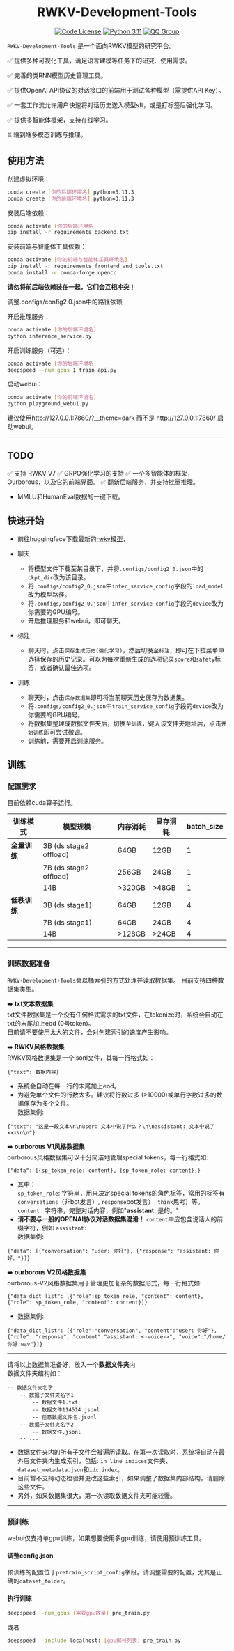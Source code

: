 <div align="center">

<h1>RWKV-Development-Tools</h1>

[![Code License](https://img.shields.io/badge/LICENSE-Apache2.0-green.svg?style=for-the-badge)](https://github.com/Ourboros-Alignment-Team/RWKV-Development-Tools/tree/main/LICENSE)
[![Python 3.11](https://img.shields.io/badge/python-3.11-yellow.svg?style=for-the-badge)](https://img.shields.io/badge/python-3.11-yellow.svg?style=for-the-badge)
[![QQ Group](https://img.shields.io/badge/qq%20group-873610818-blue?style=for-the-badge)](http://qm.qq.com/cgi-bin/qm/qr?_wv=1027&k=zcGtQcxps3ZEtGwV0-qdHFF2RULZOnQ4)

</div>

`RWKV-Development-Tools` 是一个面向RWKV模型的研究平台。

✅ 提供多种可视化工具，满足语言建模等任务下的研究、使用需求。

✅ 完善的类RNN模型历史管理工具。

✅ 提供OpenAI API协议的对话接口的前端用于测试各种模型（需提供API Key）。

✅ 一套工作流允许用户快速将对话历史送入模型sft，或是打标签后强化学习。

✅  提供多智能体框架，支持在线学习。

⏳ 端到端多模态训练与推理。

## 使用方法

创建虚拟环境：
```bash
conda create [你的后端环境名] python=3.11.3
conda create [你的前端环境名] python=3.11.3
```

安装后端依赖：
```bash
conda activate [你的后端环境名]
pip install -r requirements_backend.txt
```

安装前端与智能体工具依赖：
```bash
conda activate [你的前端与智能体工具环境名]
pip install -r requirements_frontend_and_tools.txt
conda install -c conda-forge opencc
```

**请勿将前后端依赖装在一起，它们会互相冲突！**

调整.configs/config2.0.json中的路径依赖

开启推理服务：
```bash
conda activate [你的后端环境名]
python inference_service.py
```

开启训练服务（可选）：
```bash
conda activate [你的后端环境名]
deepspeed --num_gpus 1 train_api.py
```

启动webui：
```bash
conda activate [你的前端环境名]
python playground_webui.py
```
建议使用http://127.0.0.1:7860/?__theme=dark 而不是 http://127.0.0.1:7860/ 启动webui。

---
## TODO

✅  支持 RWKV V7
✅  GRPO强化学习的支持
✅  一个多智能体的框架， Ourborous，以及它的前端界面。
✅  翻新后端服务，并支持批量推理。
- MMLU和HumanEval数据的一键下载。


## 快速开始

- 前往huggingface下载最新的[rwkv模型](https://huggingface.co/BlinkDL/rwkv-6-world)，
- 聊天
    - 将模型文件下载至某目录下，并将`.configs/config2_0.json`中的`ckpt_dir`改为该目录。
    - 将`.configs/config2_0.json`中`infer_service_config`字段的`load_model`改为模型路径。
    - 将`.configs/config2_0.json`中`infer_service_config`字段的`device`改为你需要的GPU编号。
    - 开启推理服务和webui，即可聊天。

- 标注
    - 聊天时，点击`保存生成历史(强化学习)`，然后切换至`标注`，即可在下拉菜单中选择保存的历史记录。可以为每次重新生成的选项记录`score`和`safety`标签，或者确认最佳选项。

- 训练
    - 聊天时，点击`保存数据集`即可将当前聊天历史保存为数据集。
    - 将`.configs/config2_0.json`中`train_service_config`字段的`device`改为你需要的GPU编号。
    - 将数据集整理成数据文件夹后，切换至`训练`，键入该文件夹地址后，点击`开始训练`即可尝试微调。
    - 训练前，需要开启训练服务。


## 训练

### 配置需求

目前依赖cuda算子运行。

| 训练模式 | 模型规模 | 内存消耗 | 显存消耗 | batch_size |
|------|------|------|------|------|
| **全量训练** | 3B (ds stage2 offload) | 64GB | 12GB | 1 |
|  | 7B (ds stage2 offload) | 256GB | 24GB | 1 |
|  | 14B | >320GB | >48GB | 1 |
| **低秩训练** | 3B (ds stage1) | 64GB | 12GB | 4 |
|  | 7B (ds stage1) | 64GB | 24GB | 4 |
|  | 14B | >128GB | >24GB | 4 |
---
### 训练数据准备
`RWKV-Development-Tools`会以桶索引的方式处理并读取数据集。
目前支持四种数据集类型。

➡️ **txt文本数据集**<br>
txt文件数据集是一个没有任何格式需求的txt文件，在tokenize时，系统会自动在txt的末尾加上eod (0号token)。<br>
目前请不要使用太大的文件，会对创建索引的速度产生影响。

➡️ **RWKV风格数据集**<br>
RWKV风格数据集是一个jsonl文件，其每一行格式如：<br>
```
{"text": 数据内容}
```
- 系统会自动在每一行的末尾加上eod。<br>
- 为避免单个文件的行数太多。建议将行数过多 (>10000)或单行字数过多的数据保存为多个文件。<br>
数据集例:<br> 
```
{"text": "这是一段文本\n\nuser: 文本中说了什么？\n\nassistant: 文本中说了xxx\n\n"}
```

➡️ **ourborous V1风格数据集**<br>
ourborous风格数据集可以十分简洁地管理special tokens，每一行格式如: <br>
```
{"data": [{sp_token_role: content}, {sp_token_role: content}]}
```
- 其中：<br>
`sp_token_role`: 字符串，用来决定special tokens的角色标签，常用的标签有 `conversations`（非bot发言）, `response`bot发言）, `think`思考）等。<br>
`content` : 字符串，完整对话内容，例如"**assistant:** 是的。"<br>
- **请不要与一般的OPENAI协议对话数据集混淆！** `content`中应包含说话人的前缀字符，例如 `assistant: ` <br>
数据集例:<br>
```
{"data": [{"conversation": "user: 你好"}, {"response": "assistant: 你好。"}]}
```

➡️ **ourborous V2风格数据集**<br>
ourborous-V2风格数据集用于管理更加复杂的数据形式，每一行格式如:<br>
```
{"data_dict_list": [{"role":sp_token_role, "content": content}, {"role": sp_token_role, "content": content}]}
```
- 数据集例:<br>
```
{"data_dict_list": [{"role":"conversation", "content":"user: 你好"}, {"role": "response", "content":"assistant: <-voice->", "voice":"/home/你好.wav"}]}
```

---
请将以上数据集准备好，放入一个**数据文件夹**内<br>
数据文件夹结构如：<br>
```
-- 数据文件夹名字
    -- 数据子文件夹名字1
        -- 数据文件1.txt
        -- 数据文件114514.jsonl
        -- 任意数据文件名.jsonl
    -- 数据子文件夹名字2
        -- 数据文件.jsonl
    -- ...
```
- 数据文件夹内的所有子文件会被遍历读取。在第一次读取时，系统将自动在最外层文件夹内生成索引，包括: `in_line_indices`文件夹、`dataset_metadata.json`和`idx.index`。<br>
- 目前暂不支持动态检验并更改这些索引，如果调整了数据集内部结构，请删除这些文件。<br>
- 另外，如果数据集很大，第一次读取数据文件夹可能较慢。

<!-- ---
### 强化学习数据准备 -->

---
### 预训练

webui仅支持单gpu训练，如果想要使用多gpu训练，请使用预训练工具。

#### 调整config.json

预训练的配置位于`pretrain_script_config`字段。请调整需要的配置，尤其是正确的`dataset_folder`。

#### 执行训练

```bash
deepspeed --num_gpus [需要gpu数量] pre_train.py
```
或者
```bash
deepspeed --include localhost: [gpu编号列表] pre_train.py
```

